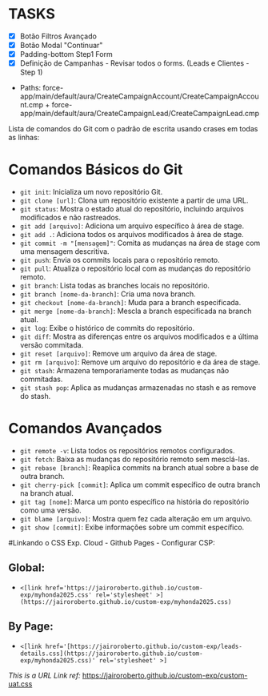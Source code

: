 # TASKS 

- [x] Botão Filtros Avançado
- [x] Botão Modal "Continuar"
- [x] Padding-bottom Step1 Form
- [x] Definição de Campanhas - Revisar todos o forms. (Leads e Clientes - Step 1)
- Paths: force-app/main/default/aura/CreateCampaignAccount/CreateCampaignAccount.cmp + force-app/main/default/aura/CreateCampaignLead/CreateCampaignLead.cmp


Lista de comandos do Git com o padrão de escrita usando crases em todas as linhas:

# Comandos Básicos do Git

- `git init`: Inicializa um novo repositório Git.
- `git clone [url]`: Clona um repositório existente a partir de uma URL.
- `git status`: Mostra o estado atual do repositório, incluindo arquivos modificados e não rastreados.
- `git add [arquivo]`: Adiciona um arquivo específico à área de stage.
- `git add .`: Adiciona todos os arquivos modificados à área de stage.
- `git commit -m "[mensagem]"`: Comita as mudanças na área de stage com uma mensagem descritiva.
- `git push`: Envia os commits locais para o repositório remoto.
- `git pull`: Atualiza o repositório local com as mudanças do repositório remoto.
- `git branch`: Lista todas as branches locais no repositório.
- `git branch [nome-da-branch]`: Cria uma nova branch.
- `git checkout [nome-da-branch]`: Muda para a branch especificada.
- `git merge [nome-da-branch]`: Mescla a branch especificada na branch atual.
- `git log`: Exibe o histórico de commits do repositório.
- `git diff`: Mostra as diferenças entre os arquivos modificados e a última versão commitada.
- `git reset [arquivo]`: Remove um arquivo da área de stage.
- `git rm [arquivo]`: Remove um arquivo do repositório e da área de stage.
- `git stash`: Armazena temporariamente todas as mudanças não commitadas.
- `git stash pop`: Aplica as mudanças armazenadas no stash e as remove do stash.

# Comandos Avançados

- `git remote -v`: Lista todos os repositórios remotos configurados.
- `git fetch`: Baixa as mudanças do repositório remoto sem mesclá-las.
- `git rebase [branch]`: Reaplica commits na branch atual sobre a base de outra branch.
- `git cherry-pick [commit]`: Aplica um commit específico de outra branch na branch atual.
- `git tag [nome]`: Marca um ponto específico na história do repositório como uma versão.
- `git blame [arquivo]`: Mostra quem fez cada alteração em um arquivo.
- `git show [commit]`: Exibe informações sobre um commit específico.

#Linkando o CSS Exp. Cloud - Github Pages - Configurar CSP:
## Global:
- `<[link href='https://jairoroberto.github.io/custom-exp/myhonda2025.css' rel='stylesheet' >](https://jairoroberto.github.io/custom-exp/myhonda2025.css)`
## By Page:
- `<[link href='[https://jairoroberto.github.io/custom-exp/leads-details.css](https://jairoroberto.github.io/custom-exp/myhonda2025.css)' rel='stylesheet' >]`



*This is a URL Link ref:*
https://jairoroberto.github.io/custom-exp/custom-uat.css



